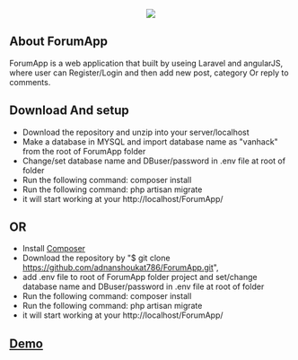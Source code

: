 <p align="center"><img src="https://laravel.com/assets/img/components/logo-laravel.svg"></p>


## About ForumApp

ForumApp is a web application that built by useing Laravel and angularJS, where user can Register/Login and then add new post, category Or reply to comments.

## Download And setup

- Download the repository and unzip into your server/localhost
- Make a database in MYSQL and import database name as "vanhack" from the root of ForumApp folder
- Change/set database name and DBuser/password in .env file at root of folder
- Run the following command: composer install
- Run the following command: php artisan migrate
- it will start working at your http://localhost/ForumApp/ 

## OR

- Install <a href="https://getcomposer.org/download">Composer</a>
- Download the repository by  "$ git clone https://github.com/adnanshoukat786/ForumApp.git",
- add .env file to root of ForumApp folder project and set/change database name and DBuser/password in .env file at root of folder
- Run the following command: composer install
- Run the following command: php artisan migrate
- it will start working at your http://localhost/ForumApp/

## <a target="_black" href="http://venuesurfer.weijiconsultants.com/vanHackn/">Demo </a>


